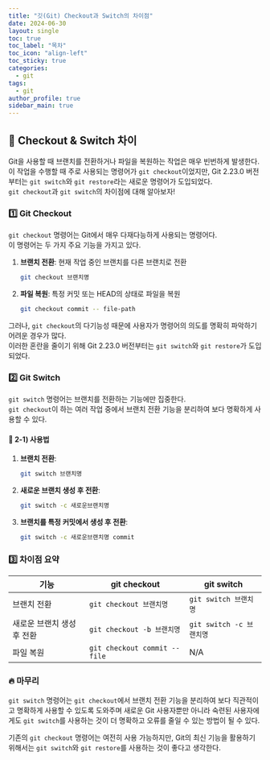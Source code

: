 ```yaml
---
title: "깃(Git) Checkout과 Switch의 차이점"
date: 2024-06-30
layout: single
toc: true
toc_label: "목차"
toc_icon: "align-left"
toc_sticky: true
categories:
  - git
tags:
  - git
author_profile: true
sidebar_main: true
---
```


## :ledger: Checkout & Switch 차이

Git을 사용할 때 브랜치를 전환하거나 파일을 복원하는 작업은 매우 빈번하게 발생한다.<br/>
이 작업을 수행할 때 주로 사용되는 명령어가 `git checkout`이었지만, Git 2.23.0 버전부터는 `git switch`와 `git restore`라는 새로운 명령어가 도입되었다. <br/>
`git checkout`과 `git switch`의 차이점에 대해 알아보자!

### :one: Git Checkout

`git checkout` 명령어는 Git에서 매우 다재다능하게 사용되는 명령어다.<br/>
이 명령어는 두 가지 주요 기능을 가지고 있다.

1. **브랜치 전환**: 현재 작업 중인 브랜치를 다른 브랜치로 전환

    ```bash
    git checkout 브랜치명
    ```

2. **파일 복원**: 특정 커밋 또는 HEAD의 상태로 파일을 복원

    ```bash
    git checkout commit -- file-path
    ```

그러나, `git checkout`의 다기능성 때문에 사용자가 명령어의 의도를 명확히 파악하기 어려운 경우가 많다.<br/>
이러한 혼란을 줄이기 위해 Git 2.23.0 버전부터는 `git switch`와 `git restore`가 도입되었다.

### :two: Git Switch

`git switch` 명령어는 브랜치를 전환하는 기능에만 집중한다.<br/>
`git checkout`이 하는 여러 작업 중에서 브랜치 전환 기능을 분리하여 보다 명확하게 사용할 수 있다.

#### :pushpin: 2-1) 사용법

1. **브랜치 전환**:

    ```bash
    git switch 브랜치명
    ```

2. **새로운 브랜치 생성 후 전환**:

    ```bash
    git switch -c 새로운브랜치명
    ```

3. **브랜치를 특정 커밋에서 생성 후 전환**:

    ```bash
    git switch -c 새로운브랜치명 commit
    ```

### :three: 차이점 요약

| 기능                        | git checkout                 | git switch                    |
|-----------------------------|------------------------------|-------------------------------|
| 브랜치 전환                 | `git checkout 브랜치명`      | `git switch 브랜치명`         |
| 새로운 브랜치 생성 후 전환  | `git checkout -b 브랜치명`   | `git switch -c 브랜치명`      |
| 파일 복원                   | `git checkout commit -- file` | N/A                           |

### :fire: 마무리

`git switch` 명령어는 `git checkout`에서 브랜치 전환 기능을 분리하여 보다 직관적이고 명확하게 사용할 수 있도록 도와주며 새로운 Git 사용자뿐만 아니라 숙련된 사용자에게도 `git switch`를 사용하는 것이 더 명확하고 오류를 줄일 수 있는 방법이 될 수 있다.

기존의 `git checkout` 명령어는 여전히 사용 가능하지만, Git의 최신 기능을 활용하기 위해서는 `git switch`와 `git restore`를 사용하는 것이 좋다고 생각한다.


